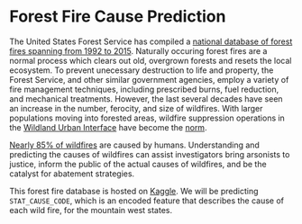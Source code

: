 # Forest Fire Cause Prediction

The United States Forest Service has compiled a [national database of forest fires spanning from 1992 to 2015](https://www.fs.usda.gov/rds/archive/Product/RDS-2013-0009.4/).  Naturally occuring forest fires are a normal process which clears out old, overgrown forests and resets the local ecosystem.  To prevent unecessary destruction to life and property, the Forest Service, and other similar government agencies, employ a variety of fire management techniques, including prescribed burns, fuel reduction, and mechanical treatments.  However, the last several decades have seen an increase in the number, ferocity, and size of wildfires.  With larger populations moving into forested areas, wildfire suppression operations in the [Wildland Urban Interface](https://www.nytimes.com/2018/11/09/climate/why-california-fires.html) have become the [norm](https://www.nytimes.com/interactive/2018/11/27/climate/wildfire-global-warming.html).

[Nearly 85% of wildfires](https://www.nps.gov/articles/wildfire-causes-and-evaluation.htm) are caused by humans. Understanding and predicting the causes of wildfires can assist investigators bring arsonists to justice, inform the public of the actual causes of wildfires, and be the catalyst for abatement strategies.

This forest fire database is hosted on [Kaggle](https://www.kaggle.com/rtatman/188-million-us-wildfires).  We will be predicting `STAT_CAUSE_CODE`, which is an encoded feature that describes the cause of each wild fire, for the mountain west states.